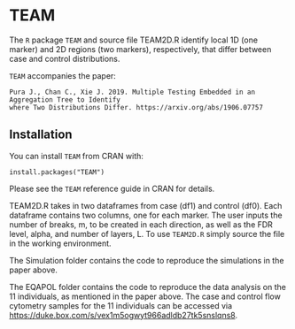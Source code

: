 # TEAM
The `R` package `TEAM` and source file TEAM2D.R identify local 1D (one marker) and 2D regions (two markers), respectively, that differ between case and control distributions.

`TEAM` accompanies the paper:
   
    Pura J., Chan C., Xie J. 2019. Multiple Testing Embedded in an Aggregation Tree to Identify 
    where Two Distributions Differ. https://arxiv.org/abs/1906.07757

## Installation
You can install `TEAM` from CRAN with:

    install.packages("TEAM")

Please see the `TEAM` reference guide in CRAN for details.

TEAM2D.R takes in two dataframes from case (df1) and control (df0). Each dataframe contains two columns, one for each marker. The user inputs the number of breaks, m, to be created in each direction, as well as the FDR level, alpha, and number of layers, L. To use `TEAM2D.R` simply source the file in the working environment.

The Simulation folder contains the code to reproduce the simulations in the paper above.

The EQAPOL folder contains the code to reproduce the data analysis on the 11 individuals, as mentioned in the paper above. The case and control flow cytometry samples for the 11 individuals can be accessed via https://duke.box.com/s/vex1m5ogwyt966adldb27tk5snslqns8.
